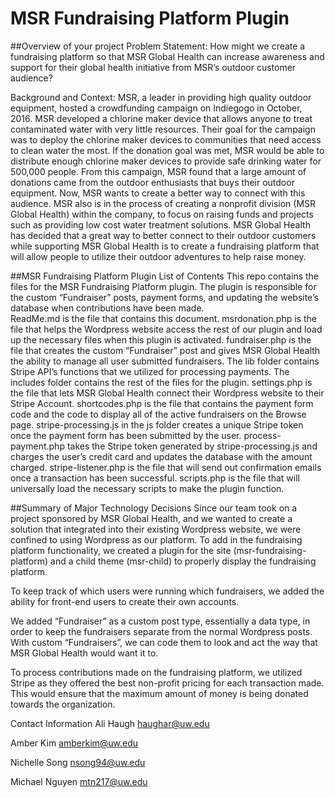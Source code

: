 # MSR Fundraising Platform Plugin

##Overview of your project
Problem Statement:
How might we create a fundraising platform so that MSR Global Health can increase awareness and support for their global health initiative from MSR’s outdoor customer audience?

Background and Context:
MSR, a leader in providing high quality outdoor equipment, hosted a crowdfunding campaign on Indiegogo in October, 2016. MSR developed a chlorine maker device that allows anyone to treat contaminated water with very little resources. Their goal for the campaign was to deploy the chlorine maker devices to communities that need access to clean water the most. If the donation goal was met, MSR would be able to distribute enough chlorine maker devices to provide safe drinking water for 500,000 people. From this campaign, MSR found that a large amount of donations came from the outdoor enthusiasts that buys their outdoor equipment. Now, MSR wants to create a better way to connect with this audience. MSR also is in the process of creating a nonprofit division (MSR Global Health) within the company, to focus on raising funds and projects such as providing low cost water treatment solutions. MSR Global Health has decided that a great way to better connect to their outdoor customers while supporting MSR Global Health is to create a fundraising platform that will allow people to utilize their outdoor adventures to help raise money.


##MSR Fundraising Platform Plugin List of Contents
This repo contains the files for the MSR Fundraising Platform plugin. The plugin is responsible for the custom “Fundraiser” posts, payment forms, and updating the website’s database when contributions have been made.  
ReadMe.md is the file that contains this document. 
msrdonation.php is the file that helps the Wordpress website access the rest of our plugin and load up the necessary files when this plugin is activated.
fundraiser.php is the file that creates the custom “Fundraiser” post and gives MSR Global Health the ability to manage all user submitted fundraisers.
The lib folder contains Stripe API’s functions that we utilized for processing payments. 
The includes folder contains the rest of the files for the plugin.
settings.php is the file that lets MSR Global Health connect their Wordpress website to their Stripe Account.
shortcodes.php is the file that contains the payment form code and the code to display all of the active fundraisers on the Browse page. 
stripe-processing.js in the js folder creates a unique Stripe token once the payment form has been submitted by the user.
process-payment.php takes the Stripe token generated by stripe-processing.js and charges the user’s credit card and updates the database with the amount charged. 
stripe-listener.php is the file that will send out confirmation emails once a transaction has been successful. 
scripts.php is the file that will universally load the necessary scripts to make the plugin function. 

##Summary of Major Technology Decisions
Since our team took on a project sponsored by MSR Global Health, and we wanted to create a solution that integrated into their existing Wordpress website, we were confined to using Wordpress as our platform. To add in the fundraising platform functionality, we created a plugin for the site (msr-fundraising-platform) and a child theme (msr-child) to properly display the fundraising platform.

To keep track of which users were running which fundraisers, we added the ability for front-end users to create their own accounts.

We added “Fundraiser” as a custom post type, essentially a data type, in order to keep the fundraisers separate from the normal Wordpress posts. With custom “Fundraisers”, we can code them to look and act the way that MSR Global Health would want it to. 

To process contributions made on the fundraising platform, we utilized Stripe as they offered the best non-profit pricing for each transaction made. This would ensure that the maximum amount of money is being donated towards the organization. 

Contact Information
Ali Haugh
haughar@uw.edu

Amber Kim
amberkim@uw.edu

Nichelle Song
nsong94@uw.edu

Michael Nguyen
mtn217@uw.edu

